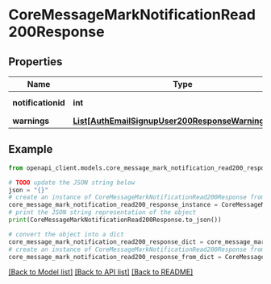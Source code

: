 # CoreMessageMarkNotificationRead200Response


## Properties

Name | Type | Description | Notes
------------ | ------------- | ------------- | -------------
**notificationid** | **int** | id of the notification | 
**warnings** | [**List[AuthEmailSignupUser200ResponseWarningsInner]**](AuthEmailSignupUser200ResponseWarningsInner.md) |  | [optional] 

## Example

```python
from openapi_client.models.core_message_mark_notification_read200_response import CoreMessageMarkNotificationRead200Response

# TODO update the JSON string below
json = "{}"
# create an instance of CoreMessageMarkNotificationRead200Response from a JSON string
core_message_mark_notification_read200_response_instance = CoreMessageMarkNotificationRead200Response.from_json(json)
# print the JSON string representation of the object
print(CoreMessageMarkNotificationRead200Response.to_json())

# convert the object into a dict
core_message_mark_notification_read200_response_dict = core_message_mark_notification_read200_response_instance.to_dict()
# create an instance of CoreMessageMarkNotificationRead200Response from a dict
core_message_mark_notification_read200_response_from_dict = CoreMessageMarkNotificationRead200Response.from_dict(core_message_mark_notification_read200_response_dict)
```
[[Back to Model list]](../README.md#documentation-for-models) [[Back to API list]](../README.md#documentation-for-api-endpoints) [[Back to README]](../README.md)


